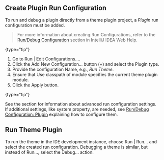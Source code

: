 [//]: # (title: Running and Debugging a Theme)

<!-- Copyright 2000-2022 JetBrains s.r.o. and contributors. Use of this source code is governed by the Apache 2.0 license. -->

## Create Plugin Run Configuration

To run and debug a plugin directly from a theme plugin project, a _Plugin_ run configuration must be added.

> For more information about creating Run Configurations, refer to the [Run/Debug Configuration](https://www.jetbrains.com/help/idea/run-debug-configuration.html) section in IntelliJ IDEA Web Help.
>
{type="tip"}

<procedure title="Add Plugin Run Configuration">

1. Go to <menupath>Run | Edit Configurations...</menupath>.
2. Click the <control>Add New Configuration...</control> button (<control>+</control>) and select the <control>Plugin</control> type.
3. Provide the configuration <control>Name</control>, e.g., _Run Theme_.
4. Ensure that <control>Use classpath of module</control> specifies the current theme plugin module.
5. Click the <control>Apply</control> button.

{type="tip"}

</procedure>

See the [](ide_development_instance.md) section for information about advanced run configuration settings.
If additional settings, like system property, are needed, see [Run/Debug Configuration: Plugin](https://www.jetbrains.com/idea/help/run-debug-configuration-plugin.html) explaining how to configure them.

## Run Theme Plugin

To run the theme in the IDE development instance, choose <menupath>Run | Run...</menupath> and select the created run configuration.
Debugging a theme is similar, but instead of <control>Run...</control>, select the <control>Debug...</control> action.
